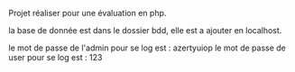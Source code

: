 Projet réaliser pour une évaluation en php.

la base de donnée est dans le dossier bdd, elle est a ajouter en localhost.

le mot de passe de l'admin pour se log est : azertyuiop
le mot de passe de user pour se log est : 123
